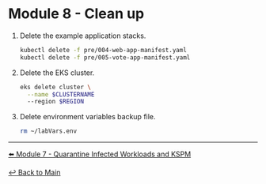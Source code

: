 # Module 8 - Clean up

1. Delete the example application stacks.

   ```bash
   kubectl delete -f pre/004-web-app-manifest.yaml
   kubectl delete -f pre/005-vote-app-manifest.yaml
   ```

2. Delete the EKS cluster.

   ```bash
   eks delete cluster \
     --name $CLUSTERNAME
     --region $REGION
   ```

3. Delete environment variables backup file.

   ```bash
   rm ~/labVars.env
   ```

---

[:arrow_left: Module 7 - Quarantine Infected Workloads and KSPM](module-7-quarantine-kspm.md)  

[:leftwards_arrow_with_hook: Back to Main](../README.md)
